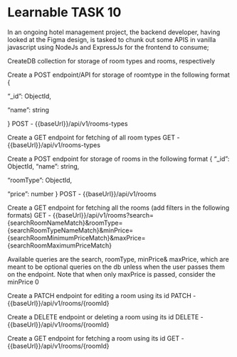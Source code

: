 # Learnable TASK 10

In an ongoing hotel management project, the backend developer, having looked at the Figma design, is tasked to chunk out some APIS in vanilla javascript using NodeJs and ExpressJs for the frontend to consume;

CreateDB collection for storage of room types and rooms, respectively

Create a POST endpoint/API for storage of roomtype in the following format {

“\_id”: ObjectId,

“name”: string

} POST - {{baseUrl}}/api/v1/rooms-types

Create a GET endpoint for fetching of all room types GET - {{baseUrl}}/api/v1/rooms-types

Create a POST endpoint for storage of rooms in the following format { “\_id”: ObjectId, “name”: string,

“roomType”: ObjectId,

“price”: number } POST - {{baseUrl}}/api/v1/rooms

Create a GET endpoint for fetching all the rooms (add filters in the following formats) GET - {{baseUrl}}/api/v1/rooms?search={searchRoomNameMatch}&roomType={searchRoomTypeNameMatch}&minPrice={searchRoomMinimumPriceMatch}&maxPrice={searchRoomMaximumPriceMatch}

Available queries are the search, roomType, minPrice& maxPrice, which are meant to be optional queries on the db unless when the user passes them on the endpoint. Note that when only maxPrice is passed, consider the minPrice 0

Create a PATCH endpoint for editing a room using its id PATCH - {{baseUrl}}/api/v1/rooms/{roomId}

Create a DELETE endpoint or deleting a room using its id DELETE - {{baseUrl}}/api/v1/rooms/{roomId}

Create a GET endpoint for fetching a room using its id GET - {{baseUrl}}/api/v1/rooms/{roomId}
